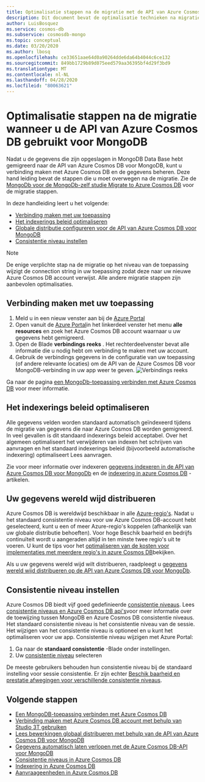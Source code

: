 ```yaml
---
title: Optimalisatie stappen na de migratie met de API van Azure Cosmos DB voor MongoDB
description: Dit document bevat de optimalisatie technieken na migratie van MongoDB naar de APi van Azure Cosmos DB voor Mongo DB.
author: LuisBosquez
ms.service: cosmos-db
ms.subservice: cosmosdb-mongo
ms.topic: conceptual
ms.date: 03/20/2020
ms.author: lbosq
ms.openlocfilehash: ce33651aae64d0a90264dde6da64b4044c6ce132
ms.sourcegitcommit: 849bb1729b89d075eed579aa36395bf4d29f3bd9
ms.translationtype: MT
ms.contentlocale: nl-NL
ms.lasthandoff: 04/28/2020
ms.locfileid: "80063621"
---
```

# <a name="post-migration-optimization-steps-when-using-azure-cosmos-dbs-api-for-mongodb"></a>Optimalisatie stappen na de migratie wanneer u de API van Azure Cosmos DB gebruikt voor MongoDB

Nadat u de gegevens die zijn opgeslagen in MongoDB Data Base hebt gemigreerd naar de API van Azure Cosmos DB voor MongoDB, kunt u verbinding maken met Azure Cosmos DB en de gegevens beheren. Deze hand leiding bevat de stappen die u moet overwegen na de migratie. Zie de [MongoDb voor de MongoDb-zelf studie Migrate to Azure Cosmos DB](../dms/tutorial-mongodb-cosmos-db.md) voor de migratie stappen.

In deze handleiding leert u het volgende:

- [Verbinding maken met uw toepassing](#connect-your-application)
- [Het indexerings beleid optimaliseren](#optimize-the-indexing-policy)
- [Globale distributie configureren voor de API van Azure Cosmos DB voor MongoDB](#globally-distribute-your-data)
- [Consistentie niveau instellen](#set-consistency-level)

> [!NOTE]
> De enige verplichte stap na de migratie op het niveau van de toepassing wijzigt de connection string in uw toepassing zodat deze naar uw nieuwe Azure Cosmos DB account verwijst. Alle andere migratie stappen zijn aanbevolen optimalisaties.
>

## <a name="connect-your-application"></a>Verbinding maken met uw toepassing

1. Meld u in een nieuw venster aan bij de [Azure Portal](https://www.portal.azure.com/)
2. Open vanuit de [Azure Portal](https://www.portal.azure.com/)in het linkerdeel venster het menu **alle resources** en zoek het Azure Cosmos DB account waarnaar u uw gegevens hebt gemigreerd.
3. Open de Blade **verbindings reeks** . Het rechterdeelvenster bevat alle informatie die u nodig hebt om verbinding te maken met uw account.
4. Gebruik de verbindings gegevens in de configuratie van uw toepassing (of andere relevante locaties) om de API van de Azure Cosmos DB voor MongoDB-verbinding in uw app weer te geven.
![Verbindings reeks](./media/mongodb-post-migration/connection-string.png)

Ga naar de pagina [een MongoDb-toepassing verbinden met Azure Cosmos DB](connect-mongodb-account.md) voor meer informatie.

## <a name="optimize-the-indexing-policy"></a>Het indexerings beleid optimaliseren

Alle gegevens velden worden standaard automatisch geïndexeerd tijdens de migratie van gegevens die naar Azure Cosmos DB worden gemigreerd. In veel gevallen is dit standaard indexerings beleid acceptabel. Over het algemeen optimaliseert het verwijderen van indexen het schrijven van aanvragen en het standaard indexerings beleid (bijvoorbeeld automatische indexering) optimaliseert Lees aanvragen.

Zie voor meer informatie over indexeren [gegevens indexeren in de API van Azure Cosmos DB voor MongoDb](mongodb-indexing.md) en de [indexering in azure Cosmos DB](index-overview.md) -artikelen.

## <a name="globally-distribute-your-data"></a>Uw gegevens wereld wijd distribueren

Azure Cosmos DB is wereldwijd beschikbaar in alle [Azure-regio's](https://azure.microsoft.com/regions/#services). Nadat u het standaard consistentie niveau voor uw Azure Cosmos DB-account hebt geselecteerd, kunt u een of meer Azure-regio's koppelen (afhankelijk van uw globale distributie behoeften). Voor hoge Beschik baarheid en bedrijfs continuïteit wordt u aangeraden altijd in ten minste twee regio's uit te voeren. U kunt de tips voor het [optimaliseren van de kosten voor implementaties met meerdere regio's in azure Cosmos DB](optimize-cost-regions.md)bekijken.

Als u uw gegevens wereld wijd wilt distribueren, raadpleegt u [gegevens wereld wijd distribueren op de API van Azure Cosmos DB voor MongoDb](tutorial-global-distribution-mongodb.md).

## <a name="set-consistency-level"></a>Consistentie niveau instellen

Azure Cosmos DB biedt vijf goed gedefinieerde [consistentie niveaus](consistency-levels.md). Lees [consistentie niveaus en Azure Cosmos DB api's](consistency-levels-across-apis.md)voor meer informatie over de toewijzing tussen MongoDB en Azure Cosmos DB consistentie niveaus. Het standaard consistentie niveau is het consistentie niveau van de sessie. Het wijzigen van het consistentie niveau is optioneel en u kunt het optimaliseren voor uw app. Consistentie niveau wijzigen met Azure Portal:

1. Ga naar de **standaard consistentie** -Blade onder instellingen.
2. Uw [consistentie niveau](consistency-levels.md) selecteren

De meeste gebruikers behouden hun consistentie niveau bij de standaard instelling voor sessie consistentie. Er zijn echter [Beschik baarheid en prestatie afwegingen voor verschillende consistentie niveaus](consistency-levels-tradeoffs.md).

## <a name="next-steps"></a>Volgende stappen

* [Een MongoDB-toepassing verbinden met Azure Cosmos DB](connect-mongodb-account.md)
* [Verbinding maken met Azure Cosmos DB account met behulp van Studio 3T gebruiken](mongodb-mongochef.md)
* [Lees bewerkingen globaal distribueren met behulp van de API van Azure Cosmos DB voor MongoDB](mongodb-readpreference.md)
* [Gegevens automatisch laten verlopen met de Azure Cosmos DB-API voor MongoDB](mongodb-time-to-live.md)
* [Consistentie niveaus in Azure Cosmos DB](consistency-levels.md)
* [Indexering in Azure Cosmos DB](index-overview.md)
* [Aanvraageenheden in Azure Cosmos DB](request-units.md)